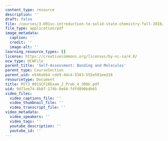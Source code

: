```yaml
---
content_type: resource
description: ''
draft: false
file: /courses/3-091sc-introduction-to-solid-state-chemistry-fall-2010/9d71ee748b8f174b8e64fdfd090bdb65_MIT3_091SCF10Exam_2_Prob_4_300k.pdf
file_type: application/pdf
image_metadata:
  caption: ''
  credit: ''
  image-alt: ''
learning_resource_types: []
license: https://creativecommons.org/licenses/by-nc-sa/4.0/
ocw_type: OCWFile
parent_title: 'Self-Assessment: Bonding and Molecules'
parent_type: CourseSection
parent_uid: e546abb4-cde9-4dcd-5383-555e591eed18
resourcetype: Document
title: MIT3_091SCF10Exam_2_Prob_4_300k.pdf
uid: 9d71ee74-8b8f-174b-8e64-fdfd090bdb65
video_files:
  video_captions_file: ''
  video_thumbnail_file: ''
  video_transcript_file: ''
video_metadata:
  video_speakers: ''
  video_tags: ''
  youtube_description: ''
  youtube_id: ''
---
```


